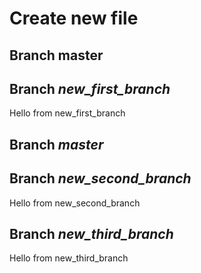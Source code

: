 # Create new file
## Branch master 
## Branch *new_first_branch*
Hello from new_first_branch
## Branch *master* 
## Branch *new_second_branch*
Hello from new_second_branch
## Branch *new_third_branch*
Hello from new_third_branch
